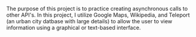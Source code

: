 The purpose of this project is to practice creating asynchronous calls to other API's.  In this project, I utilize Google Maps, Wikipedia, and Teleport (an urban city datbase with large details) to allow the user to view information using a graphical or text-based interface.
